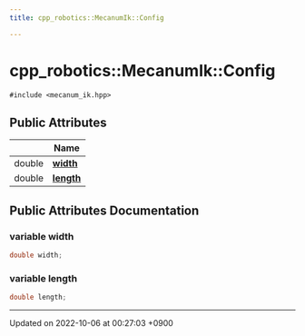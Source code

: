 ```yaml
---
title: cpp_robotics::MecanumIk::Config

---
```


# cpp_robotics::MecanumIk::Config






`#include <mecanum_ik.hpp>`

## Public Attributes

|                | Name           |
| -------------- | -------------- |
| double | **[width](/cpp_robotics/doxybook/Classes/structcpp__robotics_1_1MecanumIk_1_1Config/#variable-width)**  |
| double | **[length](/cpp_robotics/doxybook/Classes/structcpp__robotics_1_1MecanumIk_1_1Config/#variable-length)**  |

## Public Attributes Documentation

### variable width

```cpp
double width;
```


### variable length

```cpp
double length;
```


-------------------------------

Updated on 2022-10-06 at 00:27:03 +0900